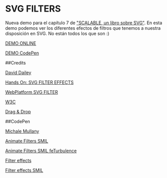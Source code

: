 SVG FILTERS
============


Nueva demo para el capítulo 7 de ["SCALABLE, un libro sobre SVG"](https://leanpub.com/scalable/). En esta demo podemos ver los diferentes efectos de filtros que tenemos a nuestra disposición en SVG. No están todos los que son :)

[DEMO ONLINE](http://jorgeatgu.github.io/svg-filters/)

[DEMO CodePen](http://codepen.io/jorgeatgu/full/wBRmBZ/)

##Credits

[David Dailey ](http://srufaculty.sru.edu/david.dailey/svg/#Filters)

[Hands On: SVG FILTER EFFECTS](http://ie.microsoft.com/testdrive/Graphics/hands-on-css3/hands-on_svg-filter-effects.htm)

[WebPlatform SVG FILTER](http://docs.webplatform.org/wiki/svg/tutorials/smarter_svg_filters)

[W3C](http://www.w3.org/TR/SVG/filters.html)

[Drag & Drop](https://github.com/remy/html5demos)

##CodePen

[Michale Mullany](http://codepen.io/mullany/)

[Animate Filters SMIL](http://codepen.io/jorgeatgu/pen/Ayevf)

[Animate Filters SMIL feTurbulence](http://codepen.io/jorgeatgu/pen/npsAq)

[Filter effects](http://codepen.io/jorgeatgu/pen/pJCqc)

[Filter effects SMIL](http://codepen.io/jorgeatgu/pen/jyibl)